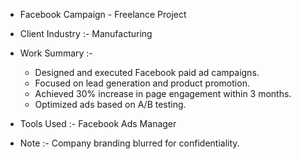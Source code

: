 - Facebook Campaign  - Freelance Project
- Client Industry :- Manufacturing
- Work Summary :-

     - Designed and executed Facebook paid ad campaigns.
     - Focused on lead generation and product promotion.
     - Achieved 30% increase in page engagement within 3 months.
     - Optimized ads based on A/B testing.

- Tools Used :- Facebook Ads Manager

- Note :- 
  Company branding blurred for confidentiality.
